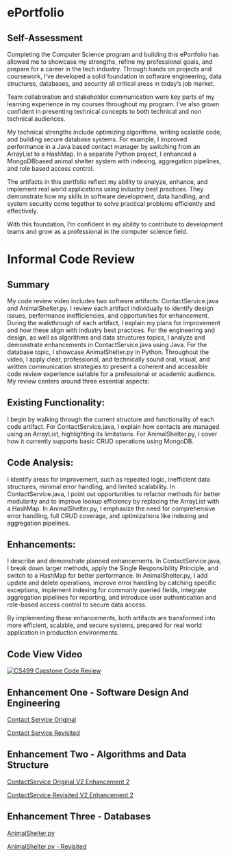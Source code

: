 # ePortfolio



## Self-Assessment

Completing the Computer Science program and building this ePortfolio has allowed me to showcase my strengths, refine my professional goals, and prepare for a career in the tech industry. Through hands on projects and coursework, I’ve developed a solid foundation in software engineering, data structures, databases, and security all critical areas in today’s job market.

Team collaboration and stakeholder communication were key parts of my learning experience in my courses throughout my program. I’ve also grown confident in presenting technical concepts to both technical and non technical audiences.

My technical strengths include optimizing algorithms, writing scalable code, and building secure database systems. For example, I improved performance in a Java based contact manager by switching from an ArrayList to a HashMap. In a separate Python project, I enhanced a MongoDBbased animal shelter system with indexing, aggregation pipelines, and role based access control.

The artifacts in this portfolio reflect my ability to analyze, enhance, and implement real world applications using industry best practices. They demonstrate how my skills in software development, data handling, and system security come together to solve practical problems efficiently and effectively.

With this foundation, I’m confident in my ability to contribute to development teams and grow as a professional in the computer science field.

# Informal Code Review

## Summary

My code review video includes two software artifacts: ContactService.java and AnimalShelter.py. I review each artifact individually to identify design issues, performance inefficiencies, and opportunities for enhancement. During the walkthrough of each artifact, I explain my plans for improvement and how these align with industry best practices. For the engineering and design, as well as algorithms and data structures topics, I analyze and demonstrate enhancements in ContactService.java using Java. For the database topic, I showcase AnimalShelter.py in Python. Throughout the video, I apply clear, professional, and technically sound oral, visual, and written communication strategies to present a coherent and accessible code review experience suitable for a professional or academic audience. My review centers around three essential aspects:

## Existing Functionality:
I begin by walking through the current structure and functionality of each code artifact. For ContactService.java, I explain how contacts are managed using an ArrayList, highlighting its limitations. For AnimalShelter.py, I cover how it currently supports basic CRUD operations using MongoDB.

## Code Analysis:
I identify areas for improvement, such as repeated logic, inefficient data structures, minimal error handling, and limited scalability. In ContactService.java, I point out opportunities to refactor methods for better modularity and to improve lookup efficiency by replacing the ArrayList with a HashMap. In AnimalShelter.py, I emphasize the need for comprehensive error handling, full CRUD coverage, and optimizations like indexing and aggregation pipelines.

## Enhancements:
I describe and demonstrate planned enhancements. In ContactService.java, I break down larger methods, apply the Single Responsibility Principle, and switch to a HashMap for better performance. In AnimalShelter.py, I add update and delete operations, improve error handling by catching specific exceptions, implement indexing for commonly queried fields, integrate aggregation pipelines for reporting, and introduce user authentication and role-based access control to secure data access.

By implementing these enhancements, both artifacts are transformed into more efficient, scalable, and secure systems, prepared for real world application in production environments.

## Code View Video

[![CS499 Capstone Code Review](https://img.youtube.com/vi/pZlWwK_YXGA/0.jpg)](https://www.youtube.com/watch?v=pZlWwK_YXGA)

## Enhancement One - Software Design And Engineering



[Contact Service Original](https://github.com/SVLemus/ePortfolio/blob/main/Enhancement%20One%20Collection%20-%20Software%20Design%20And%20Engineering/ContactService%20(Original).java)

[Contact Service Revisited](https://github.com/SVLemus/ePortfolio/blob/main/Enhancement%20One%20Collection%20-%20Software%20Design%20And%20Engineering/ContactService%20(Revisited).java)

## Enhancement Two - Algorithms and Data Structure

[ContactService Original V2 Enhancement 2](https://github.com/SVLemus/ePortfolio/blob/main/Enchantment%20Two%20Collection%20-%20Algorithms%20and%20Data%20Structure/ContactService%20(Revisited).java)

[ContactService Revisited V2 Enhancement 2](https://github.com/SVLemus/ePortfolio/blob/main/Enchantment%20Two%20Collection%20-%20Algorithms%20and%20Data%20Structure/ContactService%20Revisited%20Enhancement%202.java)

## Enhancement Three - Databases


[AnimalShelter.py](https://github.com/SVLemus/ePortfolio/blob/main/Enhancement%20Three%20Collection%20-%20Databases/AnimalShelter.py)

[AnimalShelter.py - Revisited](https://github.com/SVLemus/ePortfolio/blob/main/Enhancement%20Three%20Collection%20-%20Databases/AnimalShelter%20-%20Revisited.py)
